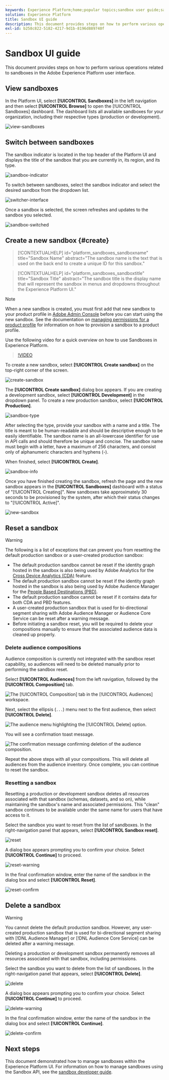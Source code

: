 ```yaml
---
keywords: Experience Platform;home;popular topics;sandbox user guide;sandbox guide
solution: Experience Platform
title: Sandbox UI guide
description: This document provides steps on how to perform various operations related to sandboxes in the Adobe Experience Platform user interface.
exl-id: b258c822-5182-4217-9d1b-8196d889740f
---
```

# Sandbox UI guide

This document provides steps on how to perform various operations related to sandboxes in the Adobe Experience Platform user interface.

## View sandboxes

In the Platform UI, select **[!UICONTROL Sandboxes]** in the left navigation and then select **[!UICONTROL Browse]** to open the [!UICONTROL Sandboxes] dashboard. The dashboard lists all available sandboxes for your organization, including their respective types (production or development).

![view-sandboxes](../images/ui/view-sandboxes.png)

## Switch between sandboxes

The sandbox indicator is located in the top header of the Platform UI and displays the title of the sandbox that you are currently in, its region, and its type.

![sandbox-indicator](../images/ui/sandbox-indicator.png)

To switch between sandboxes, select the sandbox indicator and select the desired sandbox from the dropdown list.

![switcher-interface](../images/ui/switcher-interface.png)

Once a sandbox is selected, the screen refreshes and updates to the sandbox you selected.

![sandbox-switched](../images/ui/sandbox-switched.png)

## Create a new sandbox {#create}

>[!CONTEXTUALHELP]
>id="platform_sandboxes_sandboxname"
>title="Sandbox Name"
>abstract="The sandbox name is the text that is used on the back end to create a unique ID for this sandbox."

>[!CONTEXTUALHELP]
>id="platform_sandboxes_sandboxtitle"
>title="Sandbox Title"
>abstract="The sandbox title is the display name that will represent the sandbox in menus and dropdowns throughout the Experience Platform UI."

>[!NOTE]
>
>When a new sandbox is created, you must first add that new sandbox to your product profile in [Adobe Admin Console](https://adminconsole.adobe.com/) before you can start using the new sandbox. See the documentation on [managing permissions for a product profile](../../access-control/ui/permissions.md) for information on how to provision a sandbox to a product profile.

Use the following video for a quick overview on how to use Sandboxes in Experience Platform.

>[!VIDEO](https://video.tv.adobe.com/v/29838/?quality=12&learn=on)

To create a new sandbox, select **[!UICONTROL Create sandbox]** on the top-right corner of the screen.

![create-sandbox](../images/ui/create-sandbox.png)

The **[!UICONTROL Create sandbox]** dialog box appears. If you are creating a development sandbox, select **[!UICONTROL Development]** in the dropdown panel. To create a new production sandbox, select **[!UICONTROL Production]**.

![sandbox-type](../images/ui/sandbox-type.png)

After selecting the type, provide your sandbox with a name and a title. The title is meant to be human-readable and should be descriptive enough to be easily identifiable. The sandbox name is an all-lowercase identifier for use in API calls and should therefore be unique and concise. The sandbox name must begin with a letter, have a maximum of 256 characters, and consist only of alphanumeric characters and hyphens (-).

When finished, select **[!UICONTROL Create]**.

![sandbox-info](../images/ui/sandbox-info.png)

Once you have finished creating the sandbox, refresh the page and the new sandbox appears in the **[!UICONTROL Sandboxes]** dashboard with a status of "[!UICONTROL Creating]". New sandboxes take approximately 30 seconds to be provisioned by the system, after which their status changes to "[!UICONTROL Active]".

![new-sandbox](../images/ui/new-sandbox.png)

## Reset a sandbox

>[!WARNING]
>
>The following is a list of exceptions that can prevent you from resetting the default production sandbox or a user-created production sandbox: <ul><li>The default production sandbox cannot be reset if the identity graph hosted in the sandbox is also being used by Adobe Analytics for the [Cross Device Analytics (CDA)](https://experienceleague.adobe.com/docs/analytics/components/cda/overview.html) feature.</li><li>The default production sandbox cannot be reset if the identity graph hosted in the sandbox is also being used by Adobe Audience Manager for the [People Based Destinations (PBD)](https://experienceleague.adobe.com/docs/audience-manager/user-guide/features/destinations/people-based/people-based-destinations-overview.html).</li><li>The default production sandbox cannot be reset if it contains data for both CDA and PBD features.</li><li>A user-created production sandbox that is used for bi-directional segment sharing with Adobe Audience Manager or Audience Core Service can be reset after a warning message.</li><li>Before initiating a sandbox reset, you will be required to delete your compositions manually to ensure that the associated audience data is cleaned up properly.</li></ul>

### Delete audience compositions

Audience composition is currently not integrated with the sandbox reset capability, so audiences will need to be deleted manually prior to performing the sandbox reset.

Select **[!UICONTROL Audiences]** from the left navigation, followed by the **[!UICONTROL Composition]** tab.

![The [!UICONTROL Composition] tab in the [!UICONTROL Audiences] workspace.](../images/ui/audiences.png)

Next, select the ellipsis (`...`) menu next to the first audience, then select **[!UICONTROL Delete]**. 

![The audience menu highlighting the [!UICONTROL Delete] option.](../images/ui/delete.png)

You will see a confirmation toast message.

![The confirmation message confirming deletion of the audience composition.](../images/ui/confirmation.png)

Repeat the above steps with all your compositions. This will delete all audiences from the audience inventory. Once complete, you can continue to reset the sandbox.

### Resetting a sandbox

Resetting a production or development sandbox deletes all resources associated with that sandbox (schemas, datasets, and so on), while maintaining the sandbox's name and associated permissions. This "clean" sandbox continues to be available under the same name for users that have access to it.

Select the sandbox you want to reset from the list of sandboxes. In the right-navigation panel that appears, select **[!UICONTROL Sandbox reset]**.

![reset](../images/ui/reset.png)

A dialog box appears prompting you to confirm your choice. Select **[!UICONTROL Continue]** to proceed.

![reset-warning](../images/ui/reset-warning.png)

In the final confirmation window, enter the name of the sandbox in the dialog box and select **[!UICONTROL Reset]**.

![reset-confirm](../images/ui/reset-confirm.png)

## Delete a sandbox

>[!WARNING]
>
>You cannot delete the default production sandbox. However, any user-created production sandbox that is used for bi-directional segment sharing with [!DNL Audience Manager] or [!DNL Audience Core Service] can be deleted after a warning message.

Deleting a production or development sandbox permanently removes all resources associated with that sandbox, including permissions.

Select the sandbox you want to delete from the list of sandboxes. In the right-navigation panel that appears, select **[!UICONTROL Delete]**.

![delete](../images/ui/delete.png)

A dialog box appears prompting you to confirm your choice. Select **[!UICONTROL Continue]** to proceed.

![delete-warning](../images/ui/delete-warning.png)

In the final confirmation window, enter the name of the sandbox in the dialog box and select  **[!UICONTROL Continue]**.

![delete-confirm](../images/ui/delete-confirm.png)

## Next steps

This document demonstrated how to manage sandboxes within the Experience Platform UI. For information on how to manage sandboxes using the Sandbox API, see the [sandbox developer guide](../api/getting-started.md).
